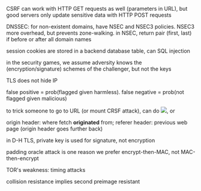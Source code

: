CSRF can work with HTTP GET requests as well (parameters in URL), but good servers only update sensitive data with HTTP POST requests

DNSSEC: for non-existent domains, have NSEC and NSEC3 policies. NSEC3 more overhead, but prevents zone-walking. in NSEC, return pair (first, last) if before or after all domain names

session cookies are stored in a backend database table, can SQL injection

in the security games, we assume adversity knows the (encryption/signature) schemes of the challenger, but not the keys

TLS does not hide IP

false positive = prob(flagged given harmless). false negative = prob(not flagged given malicious)

to trick someone to go to URL (or mount CRSF attack), can do <code><img src="URL"></code>, or <code><script>window.location="URL"</script></code>

origin header: where fetch **originated** from; referer header: previous web page (origin header goes further back)

in D-H TLS, private key is used for signature, not encryption

padding oracle attack is one reason we prefer encrypt-then-MAC, not MAC-then-encrypt

TOR's weakness: timing attacks

collision resistance implies second preimage resistant